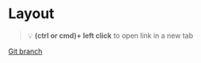 # Layout 


> :bulb: **(ctrl or cmd)+ left click** to open link in a new tab 

[Git branch](https://github.com/codiku/react-native-todolist/tree/002-EN-layout)